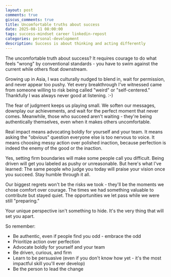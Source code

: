 ```yaml
---
layout: post
comments: true
giscus_comments: true
title: Uncomfortable truths about success
date: 2025-08-11 08:00:00
tags: success-mindset career linkedin-repost
categories: personal-development
description: Success is about thinking and acting differently
---
```


The uncomfortable truth about success? It requires courage to do what feels "wrong" by conventional standards - you have to swim against the current while others float downstream.

Growing up in Asia, I was culturally nudged to blend in, wait for permission, and never appear too pushy. Yet every breakthrough I've witnessed came from someone willing to risk being called "weird" or "self-centered." Thankfully I was always never good at listening. :-)

The fear of judgment keeps us playing small. We soften our messages, downplay our achievements, and wait for the perfect moment that never comes. Meanwhile, those who succeed aren't waiting - they're being authentically themselves, even when it makes others uncomfortable.

Real impact means advocating boldly for yourself and your team. It means asking the "obvious" question everyone else is too nervous to voice. It means choosing messy action over polished inaction, because perfection is indeed the enemy of the good or the inaction.

Yes, setting firm boundaries will make some people call you difficult. Being driven will get you labeled as pushy or unreasonable. But here's what I've learned: The same people who judge you today will praise your vision once you succeed. Stay humble through it all.

Our biggest regrets won't be the risks we took - they'll be the moments we chose comfort over courage. The times we had something valuable to contribute but stayed quiet. The opportunities we let pass while we were still "preparing."

Your unique perspective isn't something to hide. It's the very thing that will set you apart.

So remember:

- Be authentic, even if people find you odd - embrace the odd
- Prioritize action over perfection
- Advocate boldly for yourself and your team
- Be driven, curious, and firm
- Learn to be persuasive (even if you don't know how yet - it's the most impactful skill you'll ever develop)
- Be the person to lead the change
